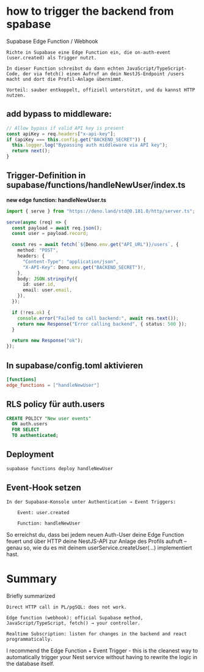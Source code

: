 # how to trigger the backend from spabase

Supabase Edge Function / Webhook

    Richte in Supabase eine Edge Function ein, die on-auth-event (user.created) als Trigger nutzt.

    In dieser Function schreibst du dann echten JavaScript/TypeScript-Code, der via fetch() einen Aufruf an dein NestJS-Endpoint /users macht und dort die Profil-Anlage übernimmt.

    Vorteil: sauber entkoppelt, offiziell unterstützt, und du kannst HTTP nutzen.

## add bypass to middleware:

```ts
// Allow bypass if valid API key is present
const apiKey = req.headers["x-api-key"];
if (apiKey === this.config.get("BACKEND_SECRET")) {
  this.logger.log("Bypassing auth middleware via API key");
  return next();
}
```

## Trigger-Definition in supabase/functions/handleNewUser/index.ts

**new edge function: handleNewUser.ts**

```ts
import { serve } from "https://deno.land/std@0.181.0/http/server.ts";

serve(async (req) => {
  const payload = await req.json();
  const user = payload.record;

  const res = await fetch(`${Deno.env.get("API_URL")}/users`, {
    method: "POST",
    headers: {
      "Content-Type": "application/json",
      "X-API-Key": Deno.env.get("BACKEND_SECRET")!,
    },
    body: JSON.stringify({
      id: user.id,
      email: user.email,
    }),
  });

  if (!res.ok) {
    console.error("Failed to call backend:", await res.text());
    return new Response("Error calling backend", { status: 500 });
  }

  return new Response("ok");
});
```

## In supabase/config.toml aktivieren

```toml
[functions]
edge_functions = ["handleNewUser"]

```

## RLS policy für auth.users

```sql
CREATE POLICY "New user events"
  ON auth.users
  FOR SELECT
  TO authenticated;

```

## Deployment

```bash
supabase functions deploy handleNewUser
```

## Event-Hook setzen

    In der Supabase-Konsole unter Authentication → Event Triggers:

        Event: user.created

        Function: handleNewUser

So erreichst du, dass bei jedem neuen Auth-User deine Edge Function feuert und über HTTP deine NestJS-API zur Anlage des Profils aufruft – genau so, wie du es mit deinem userService.createUser(...) implementiert hast.

# Summary

Briefly summarized

    Direct HTTP call in PL/pgSQL: does not work.

    Edge function (webhook): official Supabase method, JavaScript/TypeScript, fetch() → your controller.

    Realtime Subscription: listen for changes in the backend and react programmatically.

I recommend the Edge Function + Event Trigger - this is the cleanest way to automatically trigger your Nest service without having to rewrite the logic in the database itself.
